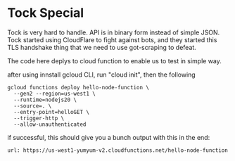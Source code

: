 # Tock Special

Tock is very hard to handle. API is in binary form instead of simple JSON.
Tock started using CloudFlare to fight against bots, and they started this TLS handshake thing
that we need to use got-scraping to defeat. 

The code here deplys to cloud function to enable us to test in simple way.

after using innstall gcloud CLI, run "cloud init", then the following

```
gcloud functions deploy hello-node-function \
  --gen2 --region=us-west1 \
  --runtime=nodejs20 \
  --source=. \
  --entry-point=helloGET \
  --trigger-http \
  --allow-unauthenticated
```

if successful, this should give you a bunch output with this in the end:

```
url: https://us-west1-yumyum-v2.cloudfunctions.net/hello-node-function
```
